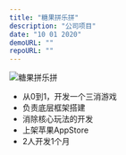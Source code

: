 ```yaml
---
title: "糖果拼乐拼"
description: "公司项目"
date: "10 01 2020"
demoURL: ""
repoURL: ""
---
```


![糖果拼乐拼](/xxl.png)

* 从0到1，开发一个三消游戏
* 负责底层框架搭建
* 消除核心玩法的开发
* 上架苹果AppStore
* 2人开发1个月
